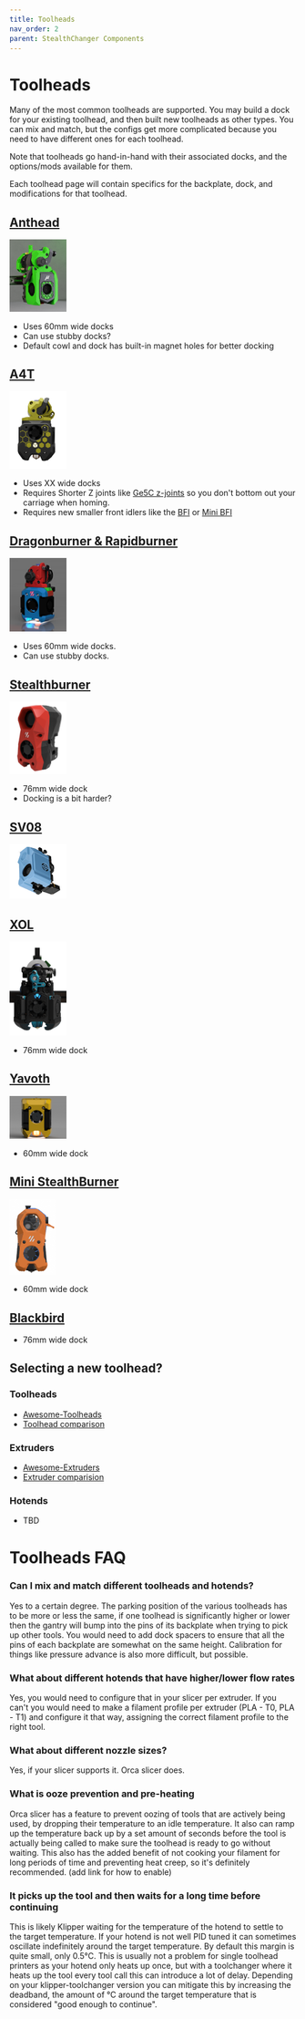 ```yaml
---
title: Toolheads
nav_order: 2
parent: StealthChanger Components
---
```

<!-- Use the page layout at TOC.md:  https://github.com/sdylewski/StealthChanger/blob/main/docs/TOC.md -->
# Toolheads

Many of the most common toolheads are supported.  You may build a dock for your existing toolhead, and then built new toolheads as other types. You can mix and match, but the configs get more complicated because you need to have different ones for each toolhead. 

Note that toolheads go hand-in-hand with their associated docks, and the options/mods available for them. 

Each toolhead page will contain specifics for the backplate, dock, and modifications for that toolhead.

## [Anthead](Anthead.md)
[<img src="../media/Toolheads/Anthead.png" width=100>](Anthead.md)

* Uses 60mm wide docks
* Can use stubby docks? 
* Default cowl and dock has built-in magnet holes for better docking


## [A4T](A4T.md)
[<img src="../media/Toolheads/A4t.png" width=100>](A4T.md)

* Uses XX wide docks
* Requires Shorter Z joints like <a href="https://github.com/VoronDesign/VoronUsers/tree/main/printer_mods/hartk1213/Voron2.4_GE5C">Ge5C z-joints</a> so you don't bottom out your carriage when homing.
* Requires new smaller front idlers like the <a href="https://github.com/clee/VoronBFI">BFI</a> or <a href="https://github.com/DraftShift/StealthChanger/tree/main/UserMods/BT123/MiniBFI%20%2B%20MicroBFI">Mini BFI</a>

	
## [Dragonburner & Rapidburner](Dragonburner.md)
[<img src="../media/Toolheads/Dragonburner.png" width=100>](Dragonburner.md)

* Uses 60mm wide docks.
* Can use stubby docks.

## [Stealthburner](Stealthburner.md)
[<img src="../media/Toolheads/Stealthburner.png" width=100>](Stealthburner.md)

* 76mm wide dock
* Docking is a bit harder? 
		
## [SV08](SV08.md)
[<img src="../media/Toolheads/SV08.png" width=100>](SV08.md)

		
## [XOL](XOL.md)
[<img src="../media/Toolheads/Xol.png" width=100>](XOL.md)

* 76mm wide dock

## [Yavoth](Yavoth.md)
[<img src="../media/Toolheads/yavoth.png" width=100>](Yavoth.md)

* 60mm wide dock

## [Mini StealthBurner](MiniSB.md)
[<img src="../media/Toolheads/MiniSB.png" width=80>](MiniSB.md)

* 60mm wide dock

## [Blackbird](Blackbird.md)

* 76mm wide dock


## Selecting a new toolhead?

### Toolheads
* [Awesome-Toolheads](https://github.com/SartorialGrunt0/Awesome-Toolheads?tab=readme-ov-file)
* [Toolhead comparison](https://3dp-info.fyi/toolhead-comparison)

### Extruders
* [Awesome-Extruders](https://github.com/SartorialGrunt0/Awesome-Toolheads?tab=readme-ov-file)
* [Extruder comparision](https://3dp-info.fyi/extruder-comparison)

### Hotends
* TBD

# Toolheads FAQ

### Can I mix and match different toolheads and hotends?
Yes to a certain degree. The parking position of the various toolheads has to be more or less the same, if one toolhead is significantly higher or lower then the gantry will bump into the pins of its backplate when trying to pick up other tools. You would need to add dock spacers to ensure that all the pins of each backplate are somewhat on the same height. Calibration for things like pressure advance is also more difficult, but possible.

### What about different hotends that have higher/lower flow rates
Yes, you would need to configure that in your slicer per extruder. If you can't you would need to make a filament profile per extruder (PLA - T0, PLA - T1) and configure it that way, assigning the correct filament profile to the right tool.

### What about different nozzle sizes?
Yes, if your slicer supports it. Orca slicer does.

### What is ooze prevention and pre-heating
Orca slicer has a feature to prevent oozing of tools that are actively being used, by dropping their temperature to an idle temperature. It also can ramp up the temperature back up by a set amount of seconds before the tool is actually being called to make sure the toolhead is ready to go without waiting. This also has the added benefit of not cooking your filament for long periods of time and preventing heat creep, so it's definitely recommended.
(add link for how to enable)

### It picks up the tool and then waits for a long time before continuing
This is likely Klipper waiting for the temperature of the hotend to settle to the target temperature. If your hotend is not well PID tuned it can sometimes oscillate indefinitely around the target temperature. By default this margin is quite small, only 0.5°C. This is usually not a problem for single toolhead printers as your hotend only heats up once, but with a toolchanger where it heats up the tool every tool call this can introduce a lot of delay. Depending on your klipper-toolchanger version you can mitigate this by increasing the deadband, the amount of °C around the target temperature that is considered "good enough to continue".










